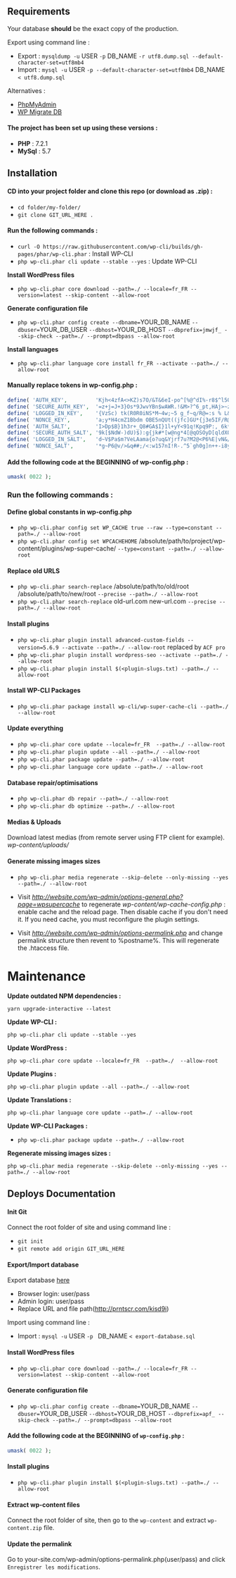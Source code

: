 ## Requirements

Your database **should** be the exact copy of the production.

Export using command line :

- Export : `mysqldump -u` USER `-p` DB_NAME `-r utf8.dump.sql --default-character-set=utf8mb4`
- Import : `mysql -u` USER `-p --default-character-set=utf8mb4` DB_NAME `< utf8.dump.sql`

Alternatives :

- [PhpMyAdmin](https://www.phpmyadmin.net/)
- [WP Migrate DB](https://fr.wordpress.org/plugins/wp-migrate-db/)

#### The project has been set up using these versions :

- **PHP** : 7.2.1
- **MySql** : 5.7

## Installation

#### CD into your project folder and clone this repo (or download as .zip) :

- `cd folder/my-folder/`
- `git clone GIT_URL_HERE .`

#### Run the following commands :

- `curl -O https://raw.githubusercontent.com/wp-cli/builds/gh-pages/phar/wp-cli.phar` : Install WP-CLI
- `php wp-cli.phar cli update --stable --yes` : Update WP-CLI

**Install WordPress files**

- `php wp-cli.phar core download --path=./ --locale=fr_FR --version=latest --skip-content --allow-root`

**Generate configuration file**

- `php wp-cli.phar config create --dbname=`YOUR_DB_NAME `--dbuser=`YOUR_DB_USER `--dbhost=`YOUR_DB_HOST `--dbprefix=jmwjf_ --skip-check --path=./ --prompt=dbpass --allow-root`

**Install languages**

- `php wp-cli.phar language core install fr_FR --activate --path=./ --allow-root`

#### Manually replace tokens in wp-config.php :

```php
define( 'AUTH_KEY',         'Kjh<4zfA<>KZ)s7O/&T&6eI-po^[%@^dI%-r8$^l5O5I.$&C|{BdetJn9YJY?2Wm' );
define( 'SECURE_AUTH_KEY',  '=z+j=J+3}Os*9JwvYBn$wAWR.!&M>?^6_pt,HAj>~z_0=og/mfe]u|=&A_C1v`X-' );
define( 'LOGGED_IN_KEY',    '{VzSc) tk(R0R0iNS*M~4w;~5 g_f~q/R@=:s % L&we=n.*gQBA@cVKc2HEu==6' );
define( 'NONCE_KEY',        'a;y*H4cmZ1Bbdm OBE5nQUt((jfc]GU*{j3e5IF/R@DHFNo72@G1D)T#+I%i0m. ' );
define( 'AUTH_SALT',        'I>Dp$B}1h3r+_Q8#GA$I}1l+yY<91q!Kpq9P:, 6k*CpX7cG`Rg6<RN!(8kxz:x{' );
define( 'SECURE_AUTH_SALT', '9k[$NdW-)dU)$):g{jk#*[w@ng*4[@qOSOyD[qldXO<z{]T{B-LNF)(Q~P]qF}8-' );
define( 'LOGGED_IN_SALT',   'd~V$Pa$m?VeLAama{o?uq&Yjrf7u?M2@<P6%E|vN&/L#V%IW)wRURO:qR^}ql/G)' );
define( 'NONCE_SALT',       '*g~P6@v/>&q##;/<:w157nI!R-.^5`gh0g]n++-i8yL Ey>g/L)xs-s@FkE}_H)+' );
```

#### Add the following code at the BEGINNING of wp-config.php :

```php
umask( 0022 );
```

### Run the following commands :

#### Define global constants in wp-config.php

- `php wp-cli.phar config set WP_CACHE true --raw --type=constant --path=./ --allow-root`
- `php wp-cli.phar config set WPCACHEHOME` /absolute/path/to/project/wp-content/plugins/wp-super-cache/ `--type=constant --path=./ --allow-root`

#### Replace old URLS

- `php wp-cli.phar search-replace` /absolute/path/to/old/root /absolute/path/to/new/root `--precise --path=./ --allow-root`
- `php wp-cli.phar search-replace` old-url.com new-url.com `--precise --path=./ --allow-root`

#### Install plugins

- `php wp-cli.phar plugin install advanced-custom-fields --version=5.6.9 --activate --path=./ --allow-root` replaced by `ACF pro`
- `php wp-cli.phar plugin install wordpress-seo --activate --path=./ --allow-root`
- `php wp-cli.phar plugin install $(<plugin-slugs.txt) --path=./ --allow-root`

#### Install WP-CLI Packages

- `php wp-cli.phar package install wp-cli/wp-super-cache-cli --path=./ --allow-root`

#### Update everything

- `php wp-cli.phar core update --locale=fr_FR  --path=./ --allow-root`
- `php wp-cli.phar plugin update --all --path=./ --allow-root`
- `php wp-cli.phar package update --path=./ --allow-root`
- `php wp-cli.phar language core update --path=./ --allow-root`

#### Database repair/optimisations

- `php wp-cli.phar db repair --path=./ --allow-root`
- `php wp-cli.phar db optimize --path=./ --allow-root`

#### Medias & Uploads

Download latest medias (from remote server using FTP client for example). *wp-content/uploads/*

#### Generate missing images sizes

- `php wp-cli.phar media regenerate --skip-delete --only-missing --yes --path=./ --allow-root`

- Visit *http://website.com/wp-admin/options-general.php?page=wpsupercache* to regenerate 
*wp-content/wp-cache-config.php* : enable cache and the reload page. Then disable cache if you don't need
 it. If you need cache, you must reconfigure the plugin settings.

- Visit *http://website.com/wp-admin/options-permalink.php* and change permalink structure then revent to %postname%. This will regenerate the .htaccess file.

# Maintenance

**Update outdated NPM dependencies :**

`yarn upgrade-interactive --latest`

**Update WP-CLI :**

`php wp-cli.phar cli update --stable --yes`

**Update WordPress :**

`php wp-cli.phar core update --locale=fr_FR  --path=./  --allow-root`

**Update Plugins :**

`php wp-cli.phar plugin update --all --path=./ --allow-root`

**Update Translations :**

`php wp-cli.phar language core update --path=./ --allow-root`

**Update WP-CLI Packages :**

- `php wp-cli.phar package update --path=./ --allow-root`

**Regenerate missing images sizes :**

`php wp-cli.phar media regenerate --skip-delete --only-missing --yes --path=./ --allow-root`


## Deploys Documentation

#### Init Git

Connect the root folder of site and using command line :

- `git init`
- `git remote add origin GIT_URL_HERE`

#### Export/Import database

Export database [here](staging-site)
- Browser login: user/pass
- Admin login: user/pass
- Replace URL and file path(http://prntscr.com/kisd9i)

Import using command line :
- Import : `mysql -u` USER `-p ` DB_NAME `< export-database.sql`

#### Install WordPress files

- `php wp-cli.phar core download --path=./ --locale=fr_FR --version=latest --skip-content --allow-root`

#### Generate configuration file

- `php wp-cli.phar config create --dbname=`YOUR_DB_NAME `--dbuser=`YOUR_DB_USER `--dbhost=`YOUR_DB_HOST `--dbprefix=apf_ --skip-check --path=./ --prompt=dbpass --allow-root`

#### Add the following code at the BEGINNING of `wp-config.php` :

```php
umask( 0022 );
```

#### Install plugins

- `php wp-cli.phar plugin install $(<plugin-slugs.txt) --path=./ --allow-root`

#### Extract wp-content files

Connect the root folder of site, then go to the `wp-content`  and extract `wp-content.zip` file.

#### Update the permalink

Go to your-site.com/wp-admin/options-permalink.php(user/pass) and click `Enregistrer les modifications`.
